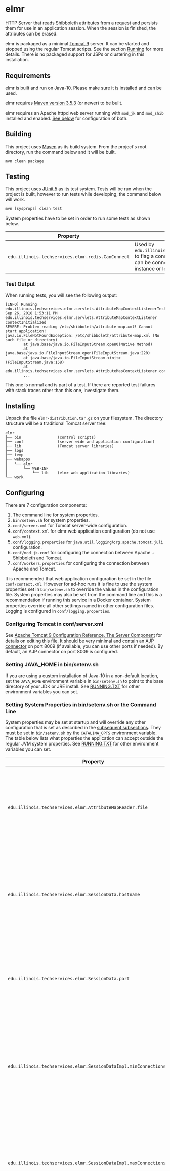 # elmr

HTTP Server that reads Shibboleth attributes from a request and persists them for use in an application session. When the session is finished, the attributes can be erased.

elmr is packaged as a minimal [Tomcat 9](https://tomcat.apache.org/tomcat-9.0-doc/index.html) server. It can be started and stopped using the regular Tomcat scripts. See the section [Running](#running) for more details. There is no packaged support for JSPs or clustering in this installation.

## Requirements

elmr is built and run on Java-10. Please make sure it is installed and can be used.

elmr requires [Maven version 3.5.3](https://maven.apache.org/) (or newer) to be built.

elmr requires an Apache httpd web server running with `mod_jk` and `mod_shib` installed and enabled. [See below](#configuring-apache-httpd) for configuration of both.

## Building

This project uses [Maven](https://maven.apache.org/) as its build system. From the project's root directory, run the command below and it will be built.

    mvn clean package

## Testing

This project uses [JUnit 5](https://junit.org/junit5/docs/current/user-guide/) as its test system. Tests will be run when the project is built, however to run tests while developing, the command below will work.

    mvn [sysprops] clean test

System properties have to be set in order to run some tests as shown below.

Property | Description 
---|---
`edu.illinois.techservices.elmr.redis.CanConnect` | Used by `edu.illinois.techservices.elmr.SessionDataImplTests` to flag a connection to a locally running Redis instance can be connected to. Set to `true` to use the local redis instance or leave unset to not run the test.

### Test Output

When running tests, you will see the following output:

```
[INFO] Running edu.illinois.techservices.elmr.servlets.AttributeMapContextListenerTest
Sep 26, 2018 1:53:11 PM edu.illinois.techservices.elmr.servlets.AttributeMapContextListener contextInitialized
SEVERE: Problem reading /etc/shibboleth/attribute-map.xml! Cannot start application!
java.io.FileNotFoundException: /etc/shibboleth/attribute-map.xml (No such file or directory)
        at java.base/java.io.FileInputStream.open0(Native Method)
        at java.base/java.io.FileInputStream.open(FileInputStream.java:220)
        at java.base/java.io.FileInputStream.<init>(FileInputStream.java:158)
        at edu.illinois.techservices.elmr.servlets.AttributeMapContextListener.contextInitialized(AttributeMapContextListener.java:63)
        ...
```

This one is normal and is part of a test. If there are reported test failures with stack traces other than this one, investigate them.

## Installing

Unpack the file `elmr-distribution.tar.gz` on your filesystem. The directory structure will be a traditional Tomcat server tree:

    elmr
    ├── bin                (control scripts)
    ├── conf               (server wide and application configuration)
    ├── lib                (Tomcat server libraries)
    ├── logs
    ├── temp
    ├── webapps
    │   └── elmr
    │       └── WEB-INF
    │           └── lib    (elmr web application libraries)
    └── work

## Configuring

There are 7 configuration components:

1. The command line for system properties.
1. `bin/setenv.sh` for system properties.
1. `conf/server.xml` for Tomcat server-wide configuration.
1. `conf/context.xml` for elmr web application configuration (do not use `web.xml`).
1. `conf/logging.properties` for `java.util.logging`/`org.apache.tomcat.juli` configuration.
1. `conf/mod_jk.conf` for configuring the connection between Apache + Shibboleth and Tomcat.
1. `conf/workers.properties` for configuring the connection between Apache and Tomcat. 

It is recommended that web application configuration be set in the file `conf/context.xml`. However for ad-hoc runs it is fine to use the system properties set in `bin/setenv.sh` to override the values in the configuration file. System properties may also be set from the command line and this is a recommendation if running this service in a Docker container. System properties override all other settings named in other configuration files. Logging is configured in `conf/logging.properties`.

### Configuring Tomcat in conf/server.xml

See [Apache Tomcat 9 Configuration Reference, The Server Component](https://tomcat.apache.org/tomcat-9.0-doc/config/server.html) for details on editing this file. It should be very minimal and contain an [AJP connector](https://tomcat.apache.org/tomcat-9.0-doc/config/ajp.html) on port 8009 (if available, you can use other ports if needed). By default, an AJP connector on port 8009 is configured.

### Setting JAVA_HOME in bin/setenv.sh

If you are using a custom installation of Java-10 in a non-default location, set the `JAVA_HOME` environment variable in `bin/setenv.sh` to point to the base directory of your JDK or JRE install. See [RUNNING.TXT](https://tomcat.apache.org/tomcat-9.0-doc/RUNNING.txt) for other environment variables you can set.

### Setting System Properties in bin/setenv.sh or the Command Line

System properties may be set at startup and will override any other configuration that is set as described in the [subsequent subsections](#setting-context-parameters-in-confcatalinalocalhostelmrxml). They must be set in `bin/setenv.sh` by the `CATALINA_OPTS` environment variable. The table below lists what properties the application can accept outside the regular JVM system properties. See [RUNNING.TXT](https://tomcat.apache.org/tomcat-9.0-doc/RUNNING.txt) for other environment variables you can set.

Property | Description
---|---
`edu.illinois.techservices.elmr.AttributeMapReader.file`| Fully qualified path to a Shibboleth `attribute-map.xml` file. If not set, the value will fall back to a context parameter of the same name ([see below](#setting-context-parameters-in-confcatalinalocalhostelmrxml)).
`edu.illinois.techservices.elmr.SessionData.hostname` | Name of the host running an external datastore for storing attributes. If not set, the value will fall back to a context parameter of the same name ([see below](#setting-context-parameters-in-confcatalinalocalhostelmrxml)).
`edu.illinois.techservices.elmr.SessionData.port` | Port the external datastore is listening on. If not set, the value will fall back to a context parameter of the same name ([see below](#setting-context-parameters-in-confcatalinalocalhostelmrxml)).
`edu.illinois.techservices.elmr.SessionDataImpl.minConnections` | Minimum number of connections to the session data source to have initially in the pool. If not set, the value will fall back to a context parameter of the same name ([see below](#setting-context-parameters-in-confcatalinalocalhostelmrxml)).
`edu.illinois.techservices.elmr.SessionDataImpl.maxConnections` | Maximum number of connections to the session data source to have initially in the pool. If not set, the value will fall back to a context parameter of the same name ([see below](#setting-context-parameters-in-confcatalinalocalhostelmrxml)).
`edu.illinois.techservices.elmr.servlets.logoutUrl` | URL to your web ISO's logout. Can be an absolute or relative URL. If not set, the value will fall back to a context parameter of the same name ([see below](#setting-context-parameters-in-confcatalinalocalhostelmrxml)).
`edu.illinois.techservices.elmr.servlets.UniqueUserIdentifier` | Name of a request attribute that will be used as the initial unencoded value of the key for session data. If not set, the value will fall back to a context parameter of the same name ([see below](#setting-context-parameters-in-confcatalinalocalhostelmrxml)).
`edu.illinois.techservices.elmr.servlets.ApacheConfig` | Full path to an Apache configuration file containing `JkEnvVar` definitions. If not set, the value will fall back to a context parameter of the same name ([see below](#setting-context-parameters-in-confcatalinalocalhostelmrxml)).
`edu.illinois.techservices.elmr.servlets.DisableSecureCookies` | If `true`, any cookies set by elmr are not secure. This setting should only be used in development environments. If not set, the value will fall back to a context parameter of the same name ([see below](#setting-context-parameters-in-confcatalinalocalhostelmrxml)).
`edu.illinois.techservices.elmr.servlets.HtmlRenderer.formattedHtml` | When set to `true`, format output HTML in an indented readable format. This should only be set for development and debugging purposes.
`edu.illinois.techservices.elmr.servlets.HtmlRenderer.indentSpaces` | When set with the above property, use this value for the indent spaces. The default value is `2`.


### Setting Context Parameters in conf/context.xml

Context parameters are read when the Tomcat server is started from the `conf/context.xml` (there is no `webapps/elmr/WEB-INF/web.xml` file in this application). See [Tomcat Context Parameters](https://tomcat.apache.org/tomcat-9.0-doc/config/context.html#Context_Parameters) for how these work and how they replace elements in a traditional `web.xml` file. Edit the `value` attributes of the `<Parameter>` elements as follows:

Parameter Name | Description
---|---
`edu.illinois.techservices.elmr.AttributeMapReader.file`| Fully qualified path to a Shibboleth `attribute-map.xml` file. If not set, the value will fall back to a default value of `/etc/shibboleth/attribute-map.xml`.
`edu.illinois.techservices.elmr.SessionData.hostname` | Name of the host running an external datastore for storing attributes. If not set, the value will fall back to a default value of `localhost`.
`edu.illinois.techservices.elmr.SessionData.port` | Port the external datastore is listening on. If not set, the value will fall back to a default value of `6379`.
`edu.illinois.techservices.elmr.SessionDataImpl.minConnections` | Minimum number of connections to the session data source to have initially in the pool. If not set, the value will fall back to a default value of `0`.
`edu.illinois.techservices.elmr.SessionDataImpl.maxConnections` | Maximum number of connections to the session data source to have initially in the pool. If not set, the value will fall back to a default value of `8`.
`edu.illinois.techservices.elmr.servlets.ApacheConfig` | Full path to an Apache configuration file containing `JkEnvVar` definitions. If not set, the file will not load and elmr will not recognize that anything in Apache is configured.
`edu.illinois.techservices.elmr.servlets.DisableSecureCookies` | If `true`, any cookies set by elmr are not secure. This setting should only be used in development environments. If not set, the default is to use secure cookies.
`edu.illinois.techservices.elmr.servlets.logoutUrl` | URL to your web ISO's logout. Can be an absolute or relative URL. If this isn't set, logout will respond with a `500` status.
`edu.illinois.techservices.elmr.servlets.UniqueUserIdentifier` | Name of a request attribute that will be used as the initial unencoded value of the key for session data. If not set, the value will fall back to a default value of `Shib-Session-ID`.

These parameters would affect **ALL** contexts (web applications) deployed to the `webapps` directory. Since elmr is the only context, configuring at this level is OK. If you want to override this configuration or deploy more web applications, see the link above about configuring contexts in Tomcat.

### Configuring Logging in conf/logging.properties

Logging uses the Tomcat default logging system (which is based on the JDK logging system). See [Tomcat Logging](https://tomcat.apache.org/tomcat-9.0-doc/logging.html) and for details.

Loggers have been pre-configured to log at the highest level for each application package. Logs are configured by default to be written to `logs/localhost-yyyy-mm-dd.log` rolling them for 14 days. The application code will write some debugging and error messages to the log so they are useful for diagnosing issues during runtime.

### Configuring Apache HTTPD

There are 2 sample files you can use to configure `mod_jk`. You will be configuring attributes retrieved via `mod_shib` as environment variables. See the [Tomcat `mod_jk` documentation](https://tomcat.apache.org/connectors-doc/) for an overview of AJP and `mod_jk`.

It is recommended that `/elmr/session` and `/elmr/config` be configured to force Shibboleth authentication. The `/elmr/session` resource saves or destroys session data. The `/elmr/config` resource displays information about how elmr is configured and must not be visible to the general public.

#### conf/mod_jk.conf

Use the contents of this file to configure:

1. Which Shibboleth attributes to expose as `JkEnvVar`s.
1. Which paths will be routed through `mod_jk` as `JkMount`s.
1. Which paths will be protected via Shibboleth via `<Location>` directives.

#### conf/worker.properties

Copy this file to a location configured in your httpd's configuration. Edit as appropriate. See the [`workers.properties` reference](https://tomcat.apache.org/connectors-doc/reference/workers.html) for contents. For elmr, this ought to be a minimal configuration.

## Running

For general information about running a Tomcat server, see [RUNNING.TXT](https://tomcat.apache.org/tomcat-9.0-doc/RUNNING.txt). These instructions are provided here to get you started with the basic elmr configuration.

### Starting

Run the file `elmr/bin/startup.sh` to start the server. Tomcat will log messages to `elmr/logs/catalina.out` for startup and `elmr/logs/localhost-yyyy-mm-dd.log` about application startup and operation.

### Stopping

Run the file `elmr/bin/shutdown.sh` to stop the server. Tomcat will log messages to `elmr/logs/catalina.out` for shutdown.

## Troubleshooting

### Application Does Not Run

If the web application is not running, check `elmr/logs/catalina.out` for any log messages logged at `SEVERE` and look for anything related to `elmr` not starting. You will then check `elmr/logs/localhost-yyyy-mm-dd.log` for messages and stack traces for any unhandled exceptions. When errors occur, they will usually be when application listeners are started and data is being cached.

### Attributes Are Not Visible in the Application

If there are Shibboleth attributes that you expect to be visible in your application but are not showing up, you will have to review the JkEnvVars set in your Apache configuration and the attributes you set in your Shibboleth attribute map. These can be seen by visiting the `/elmr/config` page which will show what has been configured.

### Apache (not Tomcat) Responds to Requests with 413 Status

The [413 status](https://developer.mozilla.org/en-US/docs/Web/HTTP/Status/413) signals that Apache is trying to process a request containing an entity (header, attribute, etc) that exceeds its configured capacity. The likely cause in the case of Shibboleth is that one of the attributes contains **a lot** of data. Fix this by doing the following:

1. Edit `workers.properties` adding the line `worker.[worker-name].max_packet_size=65536`. Restart Apache.
1. Edit `elmr/conf/server.xml` adding the attribute `packetSize="65536"` to the AJP `<Connector>`. Restart Tomcat.

It is important that the values for `max_packet_size` and `packetSize` are the same. It's OK to set them this high. This isn't configured by default for any of the examples in the source. When this is done, the request will go through. 

See the [`workers.properties` reference](https://tomcat.apache.org/connectors-doc/reference/workers.html) and the [AJP Connector reference](https://tomcat.apache.org/tomcat-9.0-doc/config/ajp.html#Standard_Implementations) documentation for details.

## Etymology

The name is a play on a certain brand of glue found in school children's desks. It was chosen because the purpose for this server is mostly integration sometimes referred to as "glue" code.
